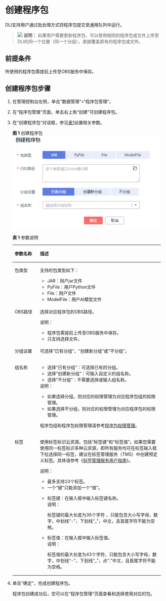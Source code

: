 # 创建程序包<a name="dli_01_0367"></a>

DLI支持用户通过批处理方式将程序包提交至通用队列中运行。

>![](public_sys-resources/icon-note.gif) **说明：** 
>如果用户需要更新程序包，可以使用相同的程序包或文件上传至DLI的同一个位置（同一个分组），直接覆盖原有的程序包或文件。

## 前提条件<a name="section18887174943920"></a>

所使用的程序包需提前上传至OBS服务中保存。

## 创建程序包步骤<a name="zh-cn_topic_0122016946_zh-cn_topic_0093946917_section14223343145314"></a>

1.  在管理控制台左侧，单击“数据管理“\>“程序包管理“。
2.  在“程序包管理“页面，单击右上角“创建”可创建程序包。
3.  在“创建程序包“对话框，参见[表1](#zh-cn_topic_0122016946_zh-cn_topic_0093946917_table19616613171536)设置相关参数。

    **图 1**  创建程序包<a name="zh-cn_topic_0122016946_zh-cn_topic_0093946917_fig13517257105918"></a>  
    ![](figures/创建程序包.png "创建程序包")

    **表 1**  参数说明

    <a name="zh-cn_topic_0122016946_zh-cn_topic_0093946917_table19616613171536"></a>
    <table><thead align="left"><tr id="zh-cn_topic_0122016946_zh-cn_topic_0093946917_row15177266171536"><th class="cellrowborder" valign="top" width="17.05%" id="mcps1.2.3.1.1"><p id="zh-cn_topic_0122016946_zh-cn_topic_0093946917_p5976489517160"><a name="zh-cn_topic_0122016946_zh-cn_topic_0093946917_p5976489517160"></a><a name="zh-cn_topic_0122016946_zh-cn_topic_0093946917_p5976489517160"></a>参数名称</p>
    </th>
    <th class="cellrowborder" valign="top" width="82.95%" id="mcps1.2.3.1.2"><p id="zh-cn_topic_0122016946_zh-cn_topic_0093946917_p911830717160"><a name="zh-cn_topic_0122016946_zh-cn_topic_0093946917_p911830717160"></a><a name="zh-cn_topic_0122016946_zh-cn_topic_0093946917_p911830717160"></a>描述</p>
    </th>
    </tr>
    </thead>
    <tbody><tr id="row0411835105712"><td class="cellrowborder" valign="top" width="17.05%" headers="mcps1.2.3.1.1 "><p id="zh-cn_topic_0122016946_zh-cn_topic_0093946917_p25317410132926"><a name="zh-cn_topic_0122016946_zh-cn_topic_0093946917_p25317410132926"></a><a name="zh-cn_topic_0122016946_zh-cn_topic_0093946917_p25317410132926"></a>包类型</p>
    </td>
    <td class="cellrowborder" valign="top" width="82.95%" headers="mcps1.2.3.1.2 "><p id="zh-cn_topic_0122016946_zh-cn_topic_0093946917_p37444329132926"><a name="zh-cn_topic_0122016946_zh-cn_topic_0093946917_p37444329132926"></a><a name="zh-cn_topic_0122016946_zh-cn_topic_0093946917_p37444329132926"></a>支持的包类型如下：</p>
    <a name="zh-cn_topic_0122016946_ul19355124635412"></a><a name="zh-cn_topic_0122016946_ul19355124635412"></a><ul id="zh-cn_topic_0122016946_ul19355124635412"><li>JAR：用户jar文件</li><li>PyFile：用户Python文件</li><li>File：用户文件</li><li>ModelFile：用户AI模型文件</li></ul>
    </td>
    </tr>
    <tr id="zh-cn_topic_0122016946_zh-cn_topic_0093946917_row56284350171536"><td class="cellrowborder" valign="top" width="17.05%" headers="mcps1.2.3.1.1 "><p id="zh-cn_topic_0122016946_zh-cn_topic_0093946917_p4555561017160"><a name="zh-cn_topic_0122016946_zh-cn_topic_0093946917_p4555561017160"></a><a name="zh-cn_topic_0122016946_zh-cn_topic_0093946917_p4555561017160"></a>OBS路径</p>
    </td>
    <td class="cellrowborder" valign="top" width="82.95%" headers="mcps1.2.3.1.2 "><p id="zh-cn_topic_0122016946_p12672162955118"><a name="zh-cn_topic_0122016946_p12672162955118"></a><a name="zh-cn_topic_0122016946_p12672162955118"></a>选择对应程序包的OBS路径。</p>
    <div class="note" id="note1287585810107"><a name="note1287585810107"></a><a name="note1287585810107"></a><span class="notetitle"> 说明： </span><div class="notebody"><a name="ul04810218124"></a><a name="ul04810218124"></a><ul id="ul04810218124"><li>程序包需提前上传至OBS服务中保存。</li><li>只支持选择文件。</li></ul>
    </div></div>
    </td>
    </tr>
    <tr id="row415617241883"><td class="cellrowborder" valign="top" width="17.05%" headers="mcps1.2.3.1.1 "><p id="p715712241188"><a name="p715712241188"></a><a name="p715712241188"></a>分组设置</p>
    </td>
    <td class="cellrowborder" valign="top" width="82.95%" headers="mcps1.2.3.1.2 "><p id="p515762417817"><a name="p515762417817"></a><a name="p515762417817"></a>可选择“已有分组”，“创建新分组”或“不分组”。</p>
    </td>
    </tr>
    <tr id="row740151051019"><td class="cellrowborder" valign="top" width="17.05%" headers="mcps1.2.3.1.1 "><p id="p14131010102"><a name="p14131010102"></a><a name="p14131010102"></a>组名称</p>
    </td>
    <td class="cellrowborder" valign="top" width="82.95%" headers="mcps1.2.3.1.2 "><a name="ul17658122119107"></a><a name="ul17658122119107"></a><ul id="ul17658122119107"><li>选择“已有分组”：可选择已有的分组。</li><li>选择“创建新分组”：可输入自定义的组名称。</li><li>选择“不分组”：不需要选择或输入组名称。</li></ul>
    <div class="note" id="note459512341000"><a name="note459512341000"></a><a name="note459512341000"></a><span class="notetitle"> 说明： </span><div class="notebody"><a name="ul147622187210"></a><a name="ul147622187210"></a><ul id="ul147622187210"><li>如果选择分组，则对应的权限管理为对应程序包组的权限管理。</li><li>如果选择不分组，则对应的权限管理为对应程序包的权限管理。</li></ul>
    <p id="p17681040525"><a name="p17681040525"></a><a name="p17681040525"></a>程序包组和程序包权限管理请参考<a href="程序包组和程序包权限管理.md">程序包权限管理</a>。</p>
    </div></div>
    </td>
    </tr>
    <tr id="row68195117199"><td class="cellrowborder" valign="top" width="17.05%" headers="mcps1.2.3.1.1 "><p id="p105901518162120"><a name="p105901518162120"></a><a name="p105901518162120"></a>标签</p>
    </td>
    <td class="cellrowborder" valign="top" width="82.95%" headers="mcps1.2.3.1.2 "><p id="p20590111813214"><a name="p20590111813214"></a><a name="p20590111813214"></a>使用标签标识云资源。包括<span class="parmname" id="parmname07049211238"><a name="parmname07049211238"></a><a name="parmname07049211238"></a>“标签键”</span>和<span class="parmname" id="parmname17539122872312"><a name="parmname17539122872312"></a><a name="parmname17539122872312"></a>“标签值”</span>。如果您需要使用同一标签标识多种云资源，即所有服务均可在标签输入框下拉选择同一标签，建议在标签管理服务（TMS）中创建预定义标签。具体请参考《<a href="https://support.huaweicloud.com/usermanual-tms/zh-cn_topic_0056266269.html" target="_blank" rel="noopener noreferrer">标签管理服务用户指南</a>》。</p>
    <div class="note" id="note13631112418326"><a name="note13631112418326"></a><a name="note13631112418326"></a><span class="notetitle"> 说明： </span><div class="notebody"><a name="ul1972873412320"></a><a name="ul1972873412320"></a><ul id="ul1972873412320"><li>最多支持10个标签。</li><li>一个“键”只能添加一个“值”。</li></ul>
    </div></div>
    <a name="ul55819552289"></a><a name="ul55819552289"></a><ul id="ul55819552289"><li>标签键：在输入框中输入标签键名称。<div class="note" id="note14517544152920"><a name="note14517544152920"></a><a name="note14517544152920"></a><span class="notetitle"> 说明： </span><div class="notebody"><p id="p8754323013"><a name="p8754323013"></a><a name="p8754323013"></a>标签键的最大长度为36个字符 ，只能包含大小写字母，数字，中划线“-”，下划线“_”，中文，且首尾字符不能为空格。</p>
    </div></div>
    </li><li>标签值：在输入框中输入标签值。<div class="note" id="note669311015310"><a name="note669311015310"></a><a name="note669311015310"></a><span class="notetitle"> 说明： </span><div class="notebody"><p id="p763584319019"><a name="p763584319019"></a><a name="p763584319019"></a>标签值的最大长度为43个字符，只能包含大小写字母，数字，中划线“-”，下划线“_”，点“.”中文，且首尾字符不能为空格。</p>
    </div></div>
    </li></ul>
    </td>
    </tr>
    </tbody>
    </table>

4.  单击“确定“，完成创建程序包。

    程序包创建成功后，您可以在“程序包管理“页面查看和选择使用对应的包。


